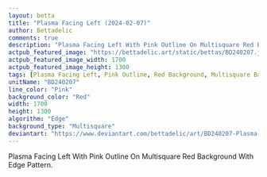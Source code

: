 ```yaml
---
layout: betta
title: "Plasma Facing Left (2024-02-07)"
author: Bettadelic
comments: true
description: "Plasma Facing Left With Pink Outline On Multisquare Red Background With Edge Pattern."
actpub_featured_image: "https://bettadelic.art/static/bettas/BD240207.jpg"
actpub_featured_image_width: 1700
actpub_featured_image_height: 1300
tags: [Plasma Facing Left, Pink Outline, Red Background, Multisquare Background Pattern, Edge Pattern, February 2024]
unitName: "BD240207"
line_color: "Pink"
background_color: "Red"
width: 1700
height: 1300
algorithm: "Edge"
background_type: "Multisquare"
deviantart: "https://www.deviantart.com/bettadelic/art/BD240207-Plasma-Facing-Left-2024-02-07-1018835052"
---
```


Plasma Facing Left With Pink Outline On Multisquare Red Background With Edge Pattern.
